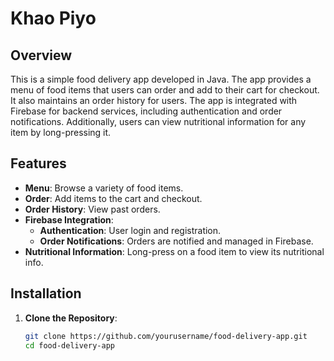 # Khao Piyo

## Overview

This is a simple food delivery app developed in Java. The app provides a menu of food items that users can order and add to their cart for checkout. It also maintains an order history for users. The app is integrated with Firebase for backend services, including authentication and order notifications. Additionally, users can view nutritional information for any item by long-pressing it.

## Features

- **Menu**: Browse a variety of food items.
- **Order**: Add items to the cart and checkout.
- **Order History**: View past orders.
- **Firebase Integration**: 
  - **Authentication**: User login and registration.
  - **Order Notifications**: Orders are notified and managed in Firebase.
- **Nutritional Information**: Long-press on a food item to view its nutritional info.

## Installation

1. **Clone the Repository**:
   ```sh
   git clone https://github.com/yourusername/food-delivery-app.git
   cd food-delivery-app

